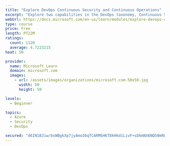 ```yaml
---
title: "Explore DevOps Continuous Security and Continuous Operations"
excerpt: "Explore two capabilities in the DevOps taxonomy, Continuous Security and Continuous Operations."
webUrl: https://docs.microsoft.com/en-us/learn/modules/explore-devops-continuous-security-operations/
type: course
price: Free
length: PT22M
ratings:
  count: 1120
  average: 4.7223215
heat: 50

provider:
  name: Microsoft Learn
  domain: microsoft.com
  images:
    - url: /assets/images/organizations/microsoft.com-50x50.jpg
      width: 50
      height: 50

levels:
  - Beginner

topics:
  - Azure
  - Security
  - DevOps

secured: "d6IN1BJiw/bsWBgkXp7jyAmoI6qTCARMEHKT8kHkdiLivF+sDkmNX6NQ50mRWeev07vKRRxXIHaQVCkST9nwl+i0Krn3g6S1J09OZ77z+VCWQd9v0Y/1/l4lN9r3MNfswnhgJLtC7/CmMQm06fm22jSGJu4ul+9XascL+kmxgSeLlebpSP1rQY93hY2Dr/QJJe0rXZxBS0jVMLUFmC2tBq6tuXt+THEJDjVjP6hJTxYXD3/OhKXWFiqK0tWJy1lLjPO6qiMbrC3PWSPv4nK5bSvHolIcNCbptKhdRukDHmV2FSDpkQDRcsNJESgQYwcCTYJsj5EMTt6InchnFq5cjNhkH4fB+ZFy++n/mVC0WOvoJ3Xd4pWqOuMAaWQQG6aCzDRcagzpUXqT4evzkVq+p6groqvfUBRjb1dPEwwAlnU=;zS3IBZ6dvZ1hgK2WVwr2jg=="
---
```



